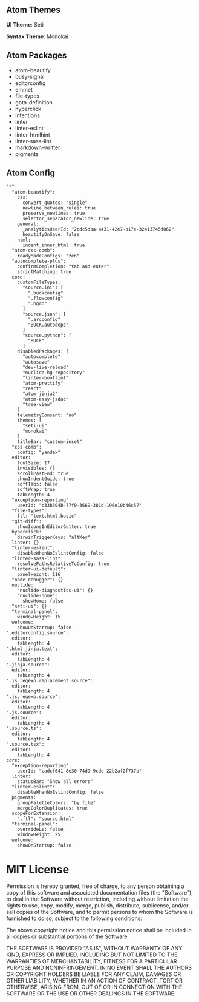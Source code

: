 ## Atom Themes

**UI Theme**: Seti

**Syntax Theme**: Monokai

## Atom Packages

* atom-beautify
* busy-signal
* editorconfig
* emmet
* file-types
* goto-definition
* hyperclick
* intentions
* linter
* linter-eslint
* linter-htmlhint
* linter-sass-lint
* markdown-writter
* pigments

## Atom Config

```
"*":
  "atom-beautify":
    css:
      convert_quotes: "single"
      newline_between_rules: true
      preserve_newlines: true
      selector_separator_newline: true
    general:
      _analyticsUserId: "2cdc5dba-a431-42e7-b17e-32413745d062"
      beautifyOnSave: false
    html:
      indent_inner_html: true
  "atom-css-comb":
    readyMadeConfigs: "zen"
  "autocomplete-plus":
    confirmCompletion: "tab and enter"
    strictMatching: true
  core:
    customFileTypes:
      "source.ini": [
        ".buckconfig"
        ".flowconfig"
        ".hgrc"
      ]
      "source.json": [
        ".arcconfig"
        "BUCK.autodeps"
      ]
      "source.python": [
        "BUCK"
      ]
    disabledPackages: [
      "autocomplete"
      "autosave"
      "dev-live-reload"
      "nuclide-hg-repository"
      "linter-bootlint"
      "atom-prettify"
      "react"
      "atom-jinja2"
      "atom-easy-jsdoc"
      "tree-view"
    ]
    telemetryConsent: "no"
    themes: [
      "seti-ui"
      "monokai"
    ]
    titleBar: "custom-inset"
  "css-comb":
    config: "yandex"
  editor:
    fontSize: 17
    invisibles: {}
    scrollPastEnd: true
    showIndentGuide: true
    softTabs: false
    softWrap: true
    tabLength: 4
  "exception-reporting":
    userId: "c33b304b-77f0-3669-381d-196e10b46c57"
  "file-types":
    ftl: "text.html.basic"
  "git-diff":
    showIconsInEditorGutter: true
  hyperclick:
    darwinTriggerKeys: "altKey"
  linter: {}
  "linter-eslint":
    disableWhenNoEslintConfig: false
  "linter-sass-lint":
    resolvePathsRelativeToConfig: true
  "linter-ui-default":
    panelHeight: 116
  "node-debugger": {}
  nuclide:
    "nuclide-diagnostics-ui": {}
    "nuclide-home":
      showHome: false
  "seti-ui": {}
  "terminal-panel":
    windowHeight: 15
  welcome:
    showOnStartup: false
".editorconfig.source":
  editor:
    tabLength: 4
".html.jinja.text":
  editor:
    tabLength: 4
".jinja.source":
  editor:
    tabLength: 4
".js.regexp.replacement.source":
  editor:
    tabLength: 4
".js.regexp.source":
  editor:
    tabLength: 4
".js.source":
  editor:
    tabLength: 4
".source.ts":
  editor:
    tabLength: 4
".source.tsx":
  editor:
    tabLength: 4
core:
  "exception-reporting":
    userId: "cadcf641-8e30-74d9-9cde-22b2af2f737b"
  linter:
    statusBar: "Show all errors"
  "linter-eslint":
    disableWhenNoEslintConfig: false
  pigments:
    groupPaletteColors: "by file"
    mergeColorDuplicates: true
  scopeForExtension:
    ".ftl": "source.html"
  "terminal-panel":
    overrideLs: false
    windowHeight: 25
  welcome:
    showOnStartup: false
```

MIT License
======

Permission is hereby granted, free of charge, to any person obtaining a copy of this software and associated documentation files (the "Software"), to deal in the Software without restriction, including without limitation the rights to use, copy, modify, merge, publish, distribute, sublicense, and/or sell copies of the Software, and to permit persons to whom the Software is furnished to do so, subject to the following conditions:

The above copyright notice and this permission notice shall be included in all copies or substantial portions of the Software.

THE SOFTWARE IS PROVIDED "AS IS", WITHOUT WARRANTY OF ANY KIND, EXPRESS OR IMPLIED, INCLUDING BUT NOT LIMITED TO THE WARRANTIES OF MERCHANTABILITY, FITNESS FOR A PARTICULAR PURPOSE AND NONINFRINGEMENT. IN NO EVENT SHALL THE AUTHORS OR COPYRIGHT HOLDERS BE LIABLE FOR ANY CLAIM, DAMAGES OR OTHER LIABILITY, WHETHER IN AN ACTION OF CONTRACT, TORT OR OTHERWISE, ARISING FROM, OUT OF OR IN CONNECTION WITH THE SOFTWARE OR THE USE OR OTHER DEALINGS IN THE SOFTWARE.
